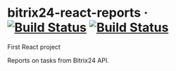 # bitrix24-react-reports &middot; [![Build Status](https://travis-ci.org/SainDev/bitrix24-react-reports.svg?branch=master)](https://travis-ci.org/SainDev/bitrix24-react-reports) [![Build Status](https://github.com/SainDev/bitrix24-react-reports/workflows/Build%20and%20Deploy/badge.svg)](https://report.saindev.ru)

First React project

Reports on tasks from Bitrix24 API.